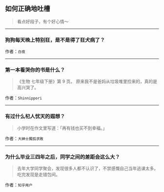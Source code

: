 ## 如何正确地吐槽

> 看点好段子，有个好心情～


 
---

### 狗狗每天晚上特别狂，是不是得了狂犬病了？

> 


作者：`白夜`

---

### 第一本看哭你的书是什么？

> 《生物 七年级下册》第 9 页。
> 原来我不是爸妈从垃圾堆里捡来的，真的是高兴哭了。


作者：`Shinnippori`

---

### 有过什么杞人忧天的遐想？

> 小学时在作文里写道：「再有钱也买不到幸福。」


作者：`大紳士獨孤求敗`

---

### 为什么毕业三四年之后，同学之间的差距会这么大？

> 去年大学同学聚会，发现很多人都不认识了，不禁感慨自己当年逃课太多。吃完发现是走错包间。


作者：`知乎用户`